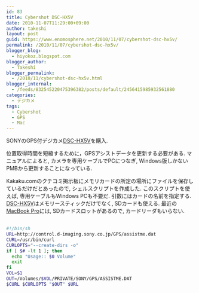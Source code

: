 ```yaml
---
id: 83
title: Cybershot DSC-HX5V
date: 2010-11-07T11:29:00+09:00
author: takeshi
layout: post
guid: https://www.enomosphere.net/2010/11/07/cybershot-dsc-hx5v/
permalink: /2010/11/07/cybershot-dsc-hx5v/
blogger_blog:
  - hiyokoz.blogspot.com
blogger_author:
  - Takeshi
blogger_permalink:
  - /2010/11/cybershot-dsc-hx5v.html
blogger_internal:
  - /feeds/832545220475396382/posts/default/2456415985932561880
categories:
  - デジカメ
tags:
  - Cybershot
  - GPS
  - Mac
---
```

SONYのGPS付デジカメ<a href="http://www.amazon.co.jp/gp/product/B0038OLMF2?ie=UTF8&amp;tag=enomospheddoj-22&amp;linkCode=as2&amp;camp=247&amp;creative=7399&amp;creativeASIN=B0038OLMF2">DSC-HX5V</a>を購入.

位置取得時間を短縮するために，GPSアシストデータを更新する必要がある. マニュアルによると, カメラを専用ケーブルでPCにつなぎ, Windows版しかないPMBから更新することになっている.

Kakaku.comのクチコミ掲示板にメモリカードの所定の場所にファイルを保存しているだけだとあったので, シェルスクリプトを作成した. このスクリプトを使えば, 専用ケーブルもWindows PCも不要だ. 引数にはカードの名前を指定する. <a href="http://www.amazon.co.jp/gp/product/B0038OLMF2?ie=UTF8&amp;tag=enomospheddoj-22&amp;linkCode=as2&amp;camp=247&amp;creative=7399&amp;creativeASIN=B0038OLMF2">DSC-HX5V</a>はメモリースティックだけでなく, SDカードも使える. 最近の<a href="http://www.amazon.co.jp/gp/redirect.html?ie=UTF8&amp;location=http%3A%2F%2Fwww.amazon.co.jp%2Fs%3Fie%3DUTF8%26redirect%3Dtrue%26ref_%3Dsr_nr_n_1%26keywords%3DMacBook%26bbn%3D164353011%26qid%3D1289097452%26rnid%3D164353011%26rh%3Dn%253A3210981%252Cn%253A%25213211011%252Cn%253A%252110667061%252Cn%253A%2521404949011%252Cn%253A13447861%252Cn%253A164353011%252Ck%253AMacBook%252Cn%253A84178051&amp;tag=enomospheddoj-22&amp;linkCode=ur2&amp;camp=247&amp;creative=7399">MacBook Pro</a>には, SDカードスロットがあるので, カードリーダもいらない.<br /><br />

```bash
#!/bin/sh
URL=http://control.d-imaging.sony.co.jp/GPS/assistme.dat
CURL=/usr/bin/curl
CURLOPTS="--create-dirs -o"
if [ $# -lt 1 ]; then
  echo "Usage:: $0 Volume"
  exit
fi
VOL=$1
OUT=/Volumes/$VOL/PRIVATE/SONY/GPS/ASSISTME.DAT
$CURL $CURLOPTS "$OUT" $URL
```